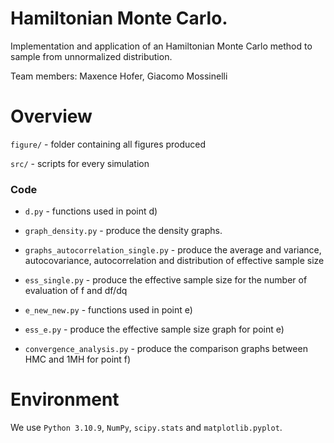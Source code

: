# Hamiltonian Monte Carlo.

Implementation and application of an Hamiltonian Monte Carlo method to sample from unnormalized distribution.

Team members: Maxence Hofer, Giacomo Mossinelli



# Overview

`figure/` - folder containing all figures produced

`src/` - scripts for every simulation


### Code

- `d.py` - functions used in point d)

- `graph_density.py` - produce the density graphs.

- `graphs_autocorrelation_single.py` - produce the average and variance, autocovariance, autocorrelation and distribution of effective sample size

- `ess_single.py` - produce the effective sample size for the number of evaluation of f and df/dq

- `e_new_new.py` - functions used in point e)

- `ess_e.py` - produce the effective sample size graph for point e)

- `convergence_analysis.py` - produce the comparison graphs between HMC and 1MH for point f)



# Environment

We use `Python 3.10.9`, `NumPy`, `scipy.stats` and `matplotlib.pyplot`.
